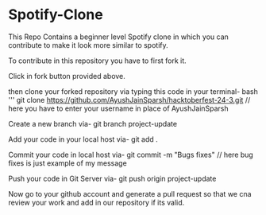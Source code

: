 # Spotify-Clone
This Repo Contains a beginner level Spotify clone in which you can contribute to make it look more similar to spotify.

To contribute in this repository you have to first fork it.

Click in fork button provided above.

then clone your forked repository via typing this code in your terminal-
bash 
'''
git clone https://github.com/AyushJainSparsh/hacktoberfest-24-3.git  // here you have to enter your username in place of AyushJainSparsh

Create a new branch via-
git branch project-update

Add your code in your local host via-
git add .

Commit your code in local host via-
git commit -m "Bugs fixes" //  here bug fixes is just example of my message

Push your code in Git Server via-
git push origin project-update

Now go to your github account and generate a pull request so that we cna review your work and add in our repository if its valid.
